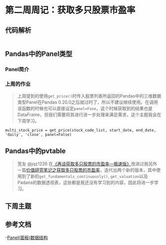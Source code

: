 # 第二周周记：获取多只股票市盈率

## 代码解析

```

```

## Pandas中的Panel类型

### Panel简介

### 上周的作业

> 上周提到的使用`get_price()`时传入股票列表所返回的Pandas中的三维数据类型Panel在Pandas 0.20.0之后就过时了，所以不建议继续使用。在调用该函数的时候也可以直接设定`panel=Fase`，这个时候获取到的结果也是DataFrame，但我们需要将其进行进一步处理来满足需求，这个主题我会在下周学习。

```
multi_stock_price = get_price(stock_code_list, start_date, end_date, 'daily', 'close', panel=False)
```

## Pandas中的pvtable

> 宽友 @jqz1226 在[《再谈获取多只股票的市盈率—极速版》](https://www.joinquant.com/view/community/detail/24517)改进过我另外一篇[价值研究笔记之获取多只股票的市盈率](https://www.joinquant.com/view/community/detail/97ac84a17f7e9da63be455ac8df30971)，迭代出两个新的版本，其中使用到了新的`get_fundamentals_continuously()`, `get_valuation`以及Padans的数据透视表，这些都是我还没有学习到的内容，因此将进一步学习。



## 下周主题

## 参考文档

-[Panel(面板)数据结构](https://www.cnblogs.com/JeremyTin/p/5324536.html)
